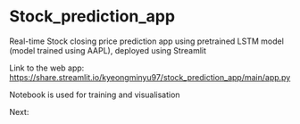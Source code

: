 # Stock_prediction_app

Real-time Stock closing price prediction app using pretrained LSTM model (model trained using AAPL), deployed using Streamlit

Link to the web app: 
https://share.streamlit.io/kyeongminyu97/stock_prediction_app/main/app.py

Notebook is used for training and visualisation

Next: 

